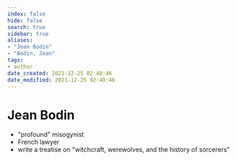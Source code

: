 ```yaml
---
index: false
hide: false
search: true
sidebar: true
aliases:
- "Jean Bodin"
- "Bodin, Jean"
tags:
- author
date_created: 2021-12-25 02:40:46
date_modified: 2021-12-25 02:40:46
---
```


# Jean Bodin
- "profound" misogynist
- French lawyer
- write a treatise on "witchcraft, werewolves, and the history of sorcerers"